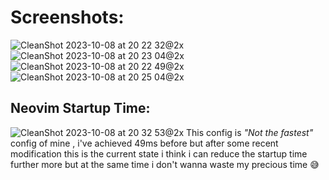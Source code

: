 # Screenshots:
![CleanShot 2023-10-08 at 20 22 32@2x](https://github.com/suvasanket/.dotfiles/assets/113333521/4f2a451a-1d79-4c00-8bb4-bfb255e166e0)
![CleanShot 2023-10-08 at 20 23 04@2x](https://github.com/suvasanket/.dotfiles/assets/113333521/14425d2d-52ae-421a-a1dc-52e5458d4ce8)
![CleanShot 2023-10-08 at 20 22 49@2x](https://github.com/suvasanket/.dotfiles/assets/113333521/9335ea56-396f-435f-8c5d-278df4f6b167)
![CleanShot 2023-10-08 at 20 25 04@2x](https://github.com/suvasanket/.dotfiles/assets/113333521/02496d0e-09e3-4417-a579-f6d49bf715bb)

## Neovim Startup Time:
![CleanShot 2023-10-08 at 20 32 53@2x](https://github.com/suvasanket/.dotfiles/assets/113333521/44db3709-6ee7-448a-818d-6d42ecfc479a)
This config is *"Not the fastest"* config of mine , i've achieved 49ms before but after some recent modification this is the current state i think i can reduce 
the startup time further more but at the same time i don't wanna waste my precious time 😅
